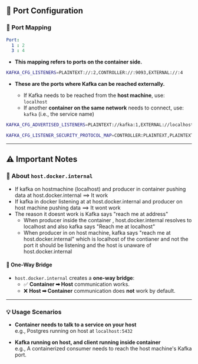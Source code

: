 ## 🔌 Port Configuration

### 🔹 Port Mapping

```yaml
Port:
  1 : 2
  3 : 4
```

- **This mapping refers to ports on the container side.**

```bash
KAFKA_CFG_LISTENERS=PLAINTEXT://:2,CONTROLLER://:9093,EXTERNAL://:4
```

- **These are the ports where Kafka can be reached externally.**

  - If Kafka needs to be reached from the **host machine**, use:  
    `localhost`
  - If another **container on the same network** needs to connect, use:  
    `kafka` (i.e., the service name)

```bash
KAFKA_CFG_ADVERTISED_LISTENERS=PLAINTEXT://kafka:1,EXTERNAL://localhost:3
```

```bash
KAFKA_CFG_LISTENER_SECURITY_PROTOCOL_MAP=CONTROLLER:PLAINTEXT,PLAINTEXT:PLAINTEXT,EXTERNAL:PLAINTEXT
```

---

## ⚠️ Important Notes

### 🔸 About `host.docker.internal`

- If kafka on hostmachine (localhost) and producer in container pushing data at host.docker.internal ==> It work
- If kafka in docker listening at at host.docker.internal and producer on host machine  pushing data  ==> It wont work
- The reason it doesnt work is Kafka says "reach me at address"
  - When producer inside the container , host.docker.internal resolves to localhost and also kafka says "Reach me at localhost"
  - When producer in on host machine, kafka says "reach me at host.docker.internal" which is localhost of the contianer and not the port it should be listening and the host is unaware of host.docker.internal   

#### 🚧 One-Way Bridge 

- `host.docker.internal` creates a **one-way bridge**:
  - ✅ **Container ➡ Host** communication works. 
  - ❌ **Host ➡ Container** communication does **not** work by default.

---

### 💡 Usage Scenarios

- **Container needs to talk to a service on your host**  
  e.g., Postgres running on host at `localhost:5432`

- **Kafka running on host, and client running inside container**  
  e.g., A containerized consumer needs to reach the host machine's Kafka port.
